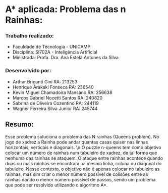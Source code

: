 # A* aplicada: Problema das n Rainhas:

### Trabalho realizado:
- Faculdade de Técnologia - UNICAMP
- Disciplina: SI702A - Inteligência Artificial
- Ministrada: Profa. Dra. Ana Estela Antunes da Silva

### Desenvolvido por:
- Arthur Briganti Gini						RA: 213253
- Henrique Arakaki Fonseca				RA: 236540
- Kevin Miguel Chamadoira Mansano RA: 256638
- Marcos Gabriel Nocetti Santos 	RA: 240820
- Sabrina de Oliveira Cozentino 	RA: 244119
- Wagner Ferreira Silva Junior 		RA: 245744

## Resumo:
Esse problema soluciona o problema das N rainhas (Queens problem).
No jogo de xadrez a Rainha pode andar quantas casas quiser nas linhas horizontais, verticais e diagonais. \n
O puzzle n-queens tem como objetivo colocar um número de rainhas num tabuleiro de xadrez, de tal forma que nenhuma das rainhas se ataquem.
O ataque entre rainhas acontece quando duas ou mais rainhas se encontram na mesma linha, coluna ou diagonal do tabuleiro.
Nesse contexto, o objetivo não é apenas colocar no tabuleiro as rainhas, mas sim criar o menor número possível de colisões entre as rainhas dando o menor número possível de passos, sendo um problema que pode ser resolvido utilizando o algoritmo A*.
